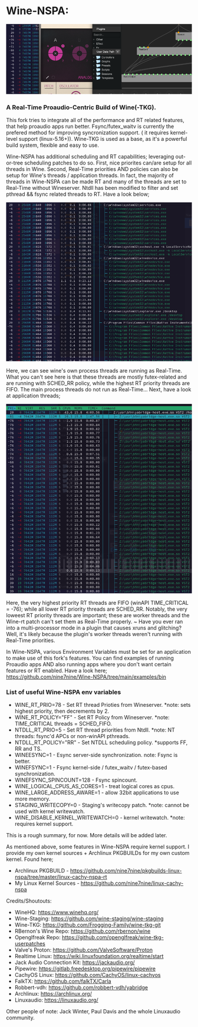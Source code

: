 # Wine-NSPA: 

![My Image](/examples/images/wine-nspa-Banner.png)

### A Real-Time Proaudio-Centric Build of Wine(-TKG). 

This fork tries to integrate all of the performance and RT related features, that help proaudio apps run better.
Fsync/futex_waitv is currently the prefered method for improving syncronization support. ( it requires kernel-level
support (linux-5.16+)). Wine-TKG is used as a base, as it's a powerful build system, flexible and easy to use.

Wine-NSPA has additional scheduling and RT capabilities; leveraging out-or-tree scheduling patches to do so. 
First, nice priorites can/are setup for all threads in Wine. Second, Real-Time priorities AND policies can also be 
setup for Wine's threads / application threads. In fact, the majority of threads in Wine-NSPA can be made RT and many 
of the threads are set to Real-Time without Wineserver. Ntdll has been modified to filter and set pthread && fsync
related threads to RT. Have a look below;

![My Image](/examples/images/wine-nspa_wine_proc_threads.png)

Here, we can see wine's own process threads are running as Real-Time. What you can't see here is that these threads
are mostly futex-related and are running with SCHED_RR policy, while the highest RT priority threads are FIFO. The main 
process threads do not run as Real-Time... Next, have a look at application threads; 

![My Image](/examples/images/wine-nspa_app_threads.png)

Here, the very highest priority RT threads are FIFO (winAPI TIME_CRITICAL = -76); while all lower RT priority threads 
are SCHED_RR. Notably, the very loweest RT priority threads are important; these are worker threads and the Wine-rt patch 
can't set them as Real-Time properly. ~ Have you ever ran into a multi-processor mode in a plugin that causes xruns and 
glitching? Well, it's likely because the plugin's worker threads weren't running with Real-Time priorities.

In Wine-NSPA, various Environment Variables must be set for an application to make use of this fork's features.
You can find examples of running Proaudio apps AND also running apps where you don't want certain features or RT 
enabled. Have a look here; https://github.com/nine7nine/Wine-NSPA/tree/main/examples/bin

### List of useful Wine-NSPA env variables

* WINE_RT_PRIO=78 - Set RT thread Prioties from Wineserver. *note: sets highest priority, then decrements by 2.
* WINE_RT_POLICY="FF" - Set RT Policy from Wineserver. *note: TIME_CRITICAL threads = SCHED_FIFO.
* NTDLL_RT_PRIO=5 - Set RT thread priorities from Ntdll. *note: NT threads: fsync'd APCs or non-winAPI pthreads. 
* NTDLL_RT_POLICY="RR" - Set NTDLL scheduling policy. *supports FF, RR and TS.
* WINEESYNC=1 - Esync server-side synchronization. note: Fsync is better.
* WINEFSYNC=1 - Fsync kernel-side / futex_waitv / futex-based synchronization.
* WINEFSYNC_SPINCOUNT=128 - Fsync spincount.
* WINE_LOGICAL_CPUS_AS_CORES=1 - treat logical cores as cpus.
* WINE_LARGE_ADDRESS_AWARE=1 - allow 32bit applications to use more memory.
* STAGING_WRITECOPY=0 - Staging's writecopy patch. *note: cannot be used with kernel writewatch.
* WINE_DISABLE_KERNEL_WRITEWATCH=0 - kernel writewatch. *note: requires kernel support.

This is a rough summary, for now. More details will be added later.

As mentioned above, some features in Wine-NSPA require kernel support. I provide my own kernel sources + Archlinux 
PKGBUILDs for my own custom kernel. Found here;

* Archlinux PKGBUILD - https://github.com/nine7nine/pkgbuilds-linux-nspa/tree/master/linux-cachy-nspa-rt
* My Linux Kernel Sources - https://github.com/nine7nine/linux-cachy-nspa

Credits/Shoutouts:

* WineHQ: https://www.winehq.org/
* Wine-Staging: https://github.com/wine-staging/wine-staging
* Wine-TKG: https://github.com/Frogging-Family/wine-tkg-git
* RBernon's Wine Repo: https://github.com/rbernon/wine
* Openglfreak Repo: https://github.com/openglfreak/wine-tkg-userpatches
* Valve's Proton: https://github.com/ValveSoftware/Proton
* Realtime Linux: https://wiki.linuxfoundation.org/realtime/start
* Jack Audio Connection Kit: https://jackaudio.org/
* Pipewire: https://gitlab.freedesktop.org/pipewire/pipewire
* CachyOS Linux: https://github.com/CachyOS/linux-cachyos 
* FalkTX: https://github.com/falkTX/Carla
* Robbert-vdh: https://github.com/robbert-vdh/yabridge
* Archlinux: https://archlinux.org/
* Linuxaudio: https://linuxaudio.org/

Other people of note: Jack Winter, Paul Davis and the whole Linuxaudio community.





